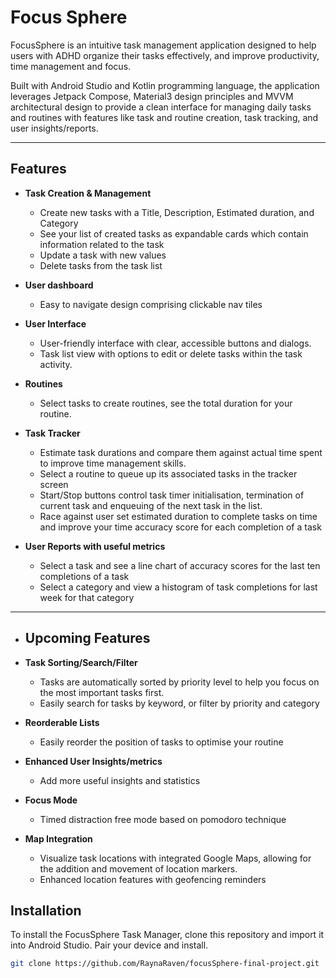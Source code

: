 # Focus Sphere

FocusSphere is an intuitive task management application designed to help users with ADHD organize their tasks effectively, and improve productivity, time management and focus. 

Built with Android Studio and Kotlin programming language, the application leverages Jetpack Compose, Material3 design principles and MVVM architectural design to provide a clean interface for managing daily tasks and routines with features like task and routine creation, task tracking, and user insights/reports.   

---

## Features

- **Task Creation & Management**
  - Create new tasks with a Title, Description, Estimated duration, and Category
  - See your list of created tasks as expandable cards which contain information related to the task
  - Update a task with new values
  - Delete tasks from the task list  

- **User dashboard**
  - Easy to navigate design comprising clickable nav tiles  

- **User Interface**
  - User-friendly interface with clear, accessible buttons and dialogs.
  - Task list view with options to edit or delete tasks within the task activity.
 
- **Routines**
  - Select tasks to create routines, see the total duration for your routine.

- **Task Tracker**
    - Estimate task durations and compare them against actual time spent to improve time management skills.
  - Select a routine to queue up its associated tasks in the tracker screen
  - Start/Stop buttons control task timer initialisation, termination of current task and enqueuing of the next task in the list. 
  - Race against user set estimated duration to complete tasks on time and improve your time accuracy score for each completion of a task

- **User Reports with useful metrics**
  - Select a task and see a line chart of accuracy scores for the last ten completions of a task
  - Select a category and view a histogram of task completions for last week for that category
 
--- 
 
- ## Upcoming Features

- **Task Sorting/Search/Filter**
  - Tasks are automatically sorted by priority level to help you focus on the most important tasks first.
  - Easily search for tasks by keyword, or filter by priority and category
 
- **Reorderable Lists**
  - Easily reorder the position of tasks to optimise your routine
 
- **Enhanced User Insights/metrics**
  - Add more useful insights and statistics
 
- **Focus Mode**
   - Timed distraction free mode based on pomodoro technique

- **Map Integration**
  - Visualize task locations with integrated Google Maps, allowing for the addition and movement of location markers.
  - Enhanced location features with geofencing reminders


## Installation

To install the FocusSphere Task Manager, clone this repository and import it into Android Studio. Pair your device and install.

```bash
git clone https://github.com/RaynaRaven/focusSphere-final-project.git
```
